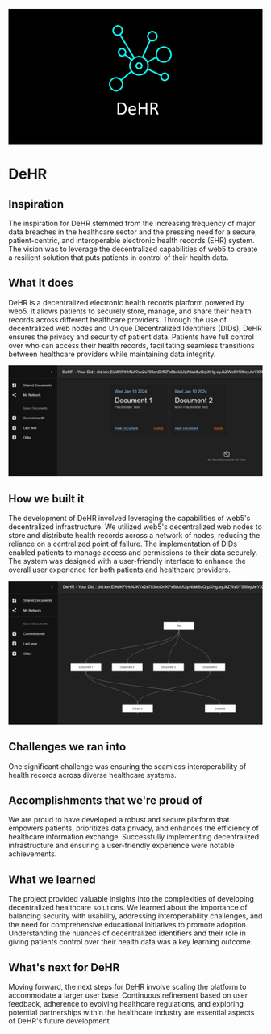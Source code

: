 ![Alt text](https://raw.githubusercontent.com/cenentury0941/Pictures/main/cover.png)

# DeHR

## Inspiration
The inspiration for DeHR stemmed from the increasing frequency of major data breaches in the healthcare sector and the pressing need for a secure, patient-centric, and interoperable electronic health records (EHR) system. The vision was to leverage the decentralized capabilities of web5 to create a resilient solution that puts patients in control of their health data.

## What it does
DeHR is a decentralized electronic health records platform powered by web5. It allows patients to securely store, manage, and share their health records across different healthcare providers. Through the use of decentralized web nodes and Unique Decentralized Identifiers (DIDs), DeHR ensures the privacy and security of patient data. Patients have full control over who can access their health records, facilitating seamless transitions between healthcare providers while maintaining data integrity.

![Alt text](https://raw.githubusercontent.com/cenentury0941/Pictures/main/dehr01.jpg)

## How we built it
The development of DeHR involved leveraging the capabilities of web5's decentralized infrastructure. We utilized web5's decentralized web nodes to store and distribute health records across a network of nodes, reducing the reliance on a centralized point of failure. The implementation of DIDs enabled patients to manage access and permissions to their data securely. The system was designed with a user-friendly interface to enhance the overall user experience for both patients and healthcare providers.

![Alt text](https://raw.githubusercontent.com/cenentury0941/Pictures/main/dehr02.png)

## Challenges we ran into
One significant challenge was ensuring the seamless interoperability of health records across diverse healthcare systems. 

## Accomplishments that we're proud of
We are proud to have developed a robust and secure platform that empowers patients, prioritizes data privacy, and enhances the efficiency of healthcare information exchange. Successfully implementing decentralized infrastructure and ensuring a user-friendly experience were notable achievements. 

## What we learned
The project provided valuable insights into the complexities of developing decentralized healthcare solutions. We learned about the importance of balancing security with usability, addressing interoperability challenges, and the need for comprehensive educational initiatives to promote adoption. Understanding the nuances of decentralized identifiers and their role in giving patients control over their health data was a key learning outcome.

## What's next for DeHR
Moving forward, the next steps for DeHR involve scaling the platform to accommodate a larger user base. Continuous refinement based on user feedback, adherence to evolving healthcare regulations, and exploring potential partnerships within the healthcare industry are essential aspects of DeHR's future development.
